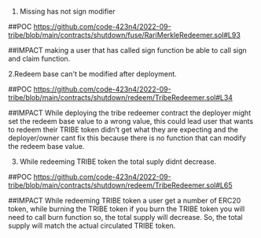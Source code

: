 1. Missing has not sign modifier

##POC
https://github.com/code-423n4/2022-09-tribe/blob/main/contracts/shutdown/fuse/RariMerkleRedeemer.sol#L93

##IMPACT
making a user that has called sign function be able to call sign and claim function. 


2.Redeem base can't be modified after deployment.

##POC
https://github.com/code-423n4/2022-09-tribe/blob/main/contracts/shutdown/redeem/TribeRedeemer.sol#L34

##IMPACT
While deploying the tribe redeemer contract the deployer might set the redeem base value to a wrong value, this could lead user that wants to redeem their TRIBE token
didn't get what they are expecting and the deployer/owner cant fix this because there is no function that can modify the redeem base value.

3. While redeeming TRIBE token the total suply didnt decrease.

##POC
https://github.com/code-423n4/2022-09-tribe/blob/main/contracts/shutdown/redeem/TribeRedeemer.sol#L65

##IMPACT
While redeeming TRIBE token a user get a number of ERC20 token, while burning the TRIBE token
if you burn the TRIBE token you will need to call burn function so, the total supply will decrease.
So, the total supply will match the actual circulated TRIBE token.
